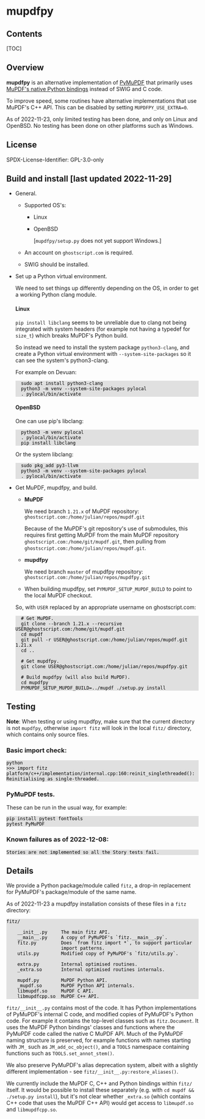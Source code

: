 <!--
markdown_py -v -x markdown.extensions.toc README.md > README.md.html
-->

<style>
pre
{
    color: black;
    background-color: #e0e0e0;
}
</style>


# mupdfpy

## Contents

[TOC]

## Overview

**mupdfpy** is an alternative implementation of
[PyMuPDF](https://github.com/pymupdf/PyMuPDF) that primarily uses [MuPDF's
native Python bindings](http://mupdf.com/r/C-and-Python-APIs) instead of SWIG
and C code.

To improve speed, some routines have alternative implementations that use
MuPDF's C++ API. This can be disabled by setting `MUPDFPY_USE_EXTRA=0`.

As of 2022-11-23, only limited testing has been done, and only on Linux and
OpenBSD. No testing has been done on other platforms such as Windows.


## License

SPDX-License-Identifier: GPL-3.0-only


## Build and install [last updated 2022-11-29]

* General.

    * Supported OS's:

        * Linux
        * OpenBSD

          [`mupdfpy/setup.py` does not yet support Windows.]

    * An account on `ghostscript.com` is required.

    * SWIG should be installed.


* Set up a Python virtual environment.

    We need to set things up differently depending on the OS, in order to get a
    working Python clang module.

    #### Linux

    `pip install libclang` seems to be unreliable due to clang not being integrated
    with system headers (for example not having a typedef for `size_t`) which
    breaks MuPDF's Python build.

    So instead we need to install the system package `python3-clang`, and create
    a Python virtual environment with `--system-site-packages` so it can see the
    system's python3-clang.
    
    For example on Devuan:

        sudo apt install python3-clang
        python3 -m venv --system-site-packages pylocal
        . pylocal/bin/activate


    #### OpenBSD

    One can use pip's libclang:

        python3 -m venv pylocal
        . pylocal/bin/activate
        pip install libclang

    Or the system libclang:

        sudo pkg_add py3-llvm
        python3 -m venv --system-site-packages pylocal
        . pylocal/bin/activate


* Get MuPDF, mupdfpy, and build.

    * **MuPDF**

        We need branch `1.21.x` of MuPDF repository: `ghostscript.com:/home/julian/repos/mupdf.git`

        Because of the MuPDF's git repository's use of submodules, this
        requires first getting MuPDF from the main MuPDF repository
        `ghostscript.com:/home/git/mupdf.git`, then pulling from
        `ghostscript.com:/home/julian/repos/mupdf.git`.

    * **mupdfpy**

        We need branch `master` of mupdfpy repository: `ghostscript.com:/home/julian/repos/mupdfpy.git`

    * When building mupdfpy, set `PYMUPDF_SETUP_MUPDF_BUILD` to point to the local MuPDF checkout.

    So, with `USER` replaced by an appropriate username on ghostscript.com:

        # Get MuPDF.
        git clone --branch 1.21.x --recursive USER@ghostscript.com:/home/git/mupdf.git
        cd mupdf
        git pull -r USER@ghostscript.com:/home/julian/repos/mupdf.git 1.21.x
        cd ..

        # Get mupdfpy.
        git clone USER@ghostscript.com:/home/julian/repos/mupdfpy.git

        # Build mupdfpy (will also build MuPDF).
        cd mupdfpy
        PYMUPDF_SETUP_MUPDF_BUILD=../mupdf ./setup.py install


## Testing

**Note**: When testing or using mupdfpy, make sure that the current directory
is not `mupdfpy`, otherwise `import fitz` will look in the local `fitz/`
directory, which contains only source files.

### Basic import check:

    python
    >>> import fitz
    platform/c++/implementation/internal.cpp:160:reinit_singlethreaded(): Reinitialising as single-threaded.

### PyMuPDF tests.

These can be run in the usual way, for example:

    pip install pytest fontTools
    pytest PyMuPDF

### Known failures as of 2022-12-08:

    Stories are not implemented so all the Story tests fail.
 

## Details

We provide a Python package/module called `fitz`, a drop-in replacement for
PyMuPDF's package/module of the same name.

As of 2022-11-23 a mupdfpy installation consists of these files in a `fitz`
directory:

    fitz/
        
        __init__.py     The main fitz API.
        __main__.py     A copy of PyMuPDF's `fitz.__main__.py`.
        fitz.py         Does `from fitz import *`, to support particular
                        import patterns.
        utils.py        Modified copy of PyMuPDF's `fitz/utils.py`.
        
        extra.py        Internal optimised routines.
        _extra.so       Internal optimised routines internals.
        
        mupdf.py        MuPDF Python API.
        _mupdf.so       MuPDF Python API internals.
        libmupdf.so     MuPDF C API.
        libmupdfcpp.so  MuPDF C++ API.

`fitz/__init__.py` contains most of the code. It has Python implementations of
PyMuPDF's internal C code, and modified copies of PyMuPDF's Python code. For
example it contains the top-level classes such as `fitz.Document`. It uses the
MuPDF Python bindings' classes and functions where the PyMuPDF code called the
native C MuPDF API. Much of the PyMuPDF naming structure is preserved, for
example functions with names starting with `JM_` such as `JM_add_oc_object()`,
and a `TOOLS` namespace containing functions such as `TOOLS.set_annot_stem()`.

We also preserve PyMuPDF's alias deprecation system, albeit with a slightly
different implementation - see `fitz/__init__.py:restore_aliases()`.

We currently include the MuPDF C, C++ and Python bindings within `fitz/`
itself. It would be possible to install these separately (e.g. with `cd mupdf
&& ./setup.py install`), but it's not clear whether `_extra.so` (which contains
C++ code that uses the MuPDF C++ API) would get access to `libmupdf.so` and
`libmupdfcpp.so`.
